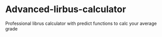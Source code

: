 # Advanced-lirbus-calculator
 
 Professional librus calculator with predict functions to calc your average grade
